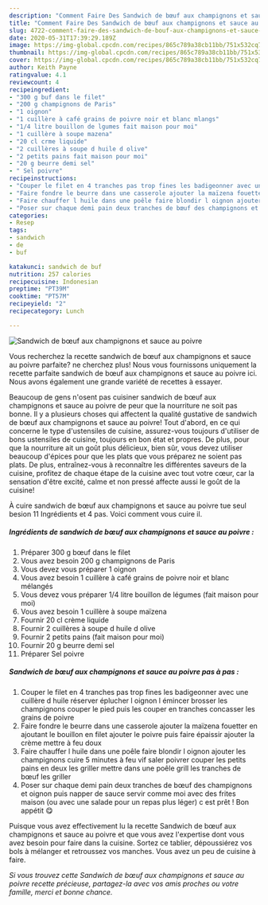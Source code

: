 ```yaml
---
description: "Comment Faire Des Sandwich de bœuf aux champignons et sauce au poivre"
title: "Comment Faire Des Sandwich de bœuf aux champignons et sauce au poivre"
slug: 4722-comment-faire-des-sandwich-de-bouf-aux-champignons-et-sauce-au-poivre
date: 2020-05-31T17:39:29.189Z
image: https://img-global.cpcdn.com/recipes/865c789a38cb11bb/751x532cq70/sandwich-de-boeuf-aux-champignons-et-sauce-au-poivre-photo-principale-de-la-recette.jpg
thumbnail: https://img-global.cpcdn.com/recipes/865c789a38cb11bb/751x532cq70/sandwich-de-boeuf-aux-champignons-et-sauce-au-poivre-photo-principale-de-la-recette.jpg
cover: https://img-global.cpcdn.com/recipes/865c789a38cb11bb/751x532cq70/sandwich-de-boeuf-aux-champignons-et-sauce-au-poivre-photo-principale-de-la-recette.jpg
author: Keith Payne
ratingvalue: 4.1
reviewcount: 4
recipeingredient:
- "300 g buf dans le filet"
- "200 g champignons de Paris"
- "1 oignon"
- "1 cuillère à café grains de poivre noir et blanc mlangs"
- "1/4 litre bouillon de lgumes fait maison pour moi"
- "1 cuillère à soupe mazena"
- "20 cl crme liquide"
- "2 cuillères à soupe d huile d olive"
- "2 petits pains fait maison pour moi"
- "20 g beurre demi sel"
- " Sel poivre"
recipeinstructions:
- "Couper le filet en 4 tranches pas trop fines les badigeonner avec une cuillère d huile réserver éplucher l oignon l émincer brosser les champignons couper le pied puis les couper en tranches concasser les grains de poivre"
- "Faire fondre le beurre dans une casserole ajouter la maïzena fouetter en ajoutant le bouillon en filet ajouter le poivre puis faire épaissir ajouter la crème mettre à feu doux"
- "Faire chauffer l huile dans une poêle faire blondir l oignon ajouter les champignons cuire 5 minutes à feu vif saler poivrer couper les petits pains en deux les griller mettre dans une poêle grill les tranches de bœuf les griller"
- "Poser sur chaque demi pain deux tranches de bœuf des champignons et oignon puis napper de sauce servir comme moi avec des frites maison (ou avec une salade pour un repas plus léger) c est prêt ! Bon appétit 😋"
categories:
- Resep
tags:
- sandwich
- de
- buf

katakunci: sandwich de buf 
nutrition: 257 calories
recipecuisine: Indonesian
preptime: "PT39M"
cooktime: "PT57M"
recipeyield: "2"
recipecategory: Lunch

---
```



![Sandwich de bœuf aux champignons et sauce au poivre](https://img-global.cpcdn.com/recipes/865c789a38cb11bb/751x532cq70/sandwich-de-boeuf-aux-champignons-et-sauce-au-poivre-photo-principale-de-la-recette.jpg)

Vous recherchez la recette sandwich de bœuf aux champignons et sauce au poivre parfaite? ne cherchez plus! Nous vous fournissons uniquement la recette parfaite sandwich de bœuf aux champignons et sauce au poivre ici. Nous avons également une grande variété de recettes à essayer.

Beaucoup de gens n'osent pas cuisiner sandwich de bœuf aux champignons et sauce au poivre de peur que la nourriture ne soit pas bonne. Il y a plusieurs choses qui affectent la qualité gustative de sandwich de bœuf aux champignons et sauce au poivre! Tout d'abord, en ce qui concerne le type d'ustensiles de cuisine, assurez-vous toujours d'utiliser de bons ustensiles de cuisine, toujours en bon état et propres. De plus, pour que la nourriture ait un goût plus délicieux, bien sûr, vous devez utiliser beaucoup d'épices pour que les plats que vous préparez ne soient pas plats. De plus, entraînez-vous à reconnaître les différentes saveurs de la cuisine, profitez de chaque étape de la cuisine avec tout votre cœur, car la sensation d'être excité, calme et non pressé affecte aussi le goût de la cuisine!

<!--inarticleads1-->

À cuire sandwich de bœuf aux champignons et sauce au poivre tue seul besion 11 Ingrédients et 4 pas. Voici comment vous cuire il.

##### Ingrédients de sandwich de bœuf aux champignons et sauce au poivre :

1. Préparer 300 g bœuf dans le filet
1. Vous avez besoin 200 g champignons de Paris
1. Vous devez vous préparer 1 oignon
1. Vous avez besoin 1 cuillère à café grains de poivre noir et blanc mélangés
1. Vous devez vous préparer 1/4 litre bouillon de légumes (fait maison pour moi)
1. Vous avez besoin 1 cuillère à soupe maïzena
1. Fournir 20 cl crème liquide
1. Fournir 2 cuillères à soupe d huile d olive
1. Fournir 2 petits pains (fait maison pour moi)
1. Fournir 20 g beurre demi sel
1. Préparer  Sel poivre




<!--inarticleads2-->

##### Sandwich de bœuf aux champignons et sauce au poivre pas à pas :

1. Couper le filet en 4 tranches pas trop fines les badigeonner avec une cuillère d huile réserver éplucher l oignon l émincer brosser les champignons couper le pied puis les couper en tranches concasser les grains de poivre
1. Faire fondre le beurre dans une casserole ajouter la maïzena fouetter en ajoutant le bouillon en filet ajouter le poivre puis faire épaissir ajouter la crème mettre à feu doux
1. Faire chauffer l huile dans une poêle faire blondir l oignon ajouter les champignons cuire 5 minutes à feu vif saler poivrer couper les petits pains en deux les griller mettre dans une poêle grill les tranches de bœuf les griller
1. Poser sur chaque demi pain deux tranches de bœuf des champignons et oignon puis napper de sauce servir comme moi avec des frites maison (ou avec une salade pour un repas plus léger) c est prêt ! Bon appétit 😋




<!--inarticleads1-->

<p>
Puisque vous avez effectivement lu la recette Sandwich de bœuf aux champignons et sauce au poivre et que vous avez l'expertise dont vous avez besoin pour faire dans la cuisine. Sortez ce tablier, dépoussiérez vos bols à mélanger et retroussez vos manches. Vous avez un peu de cuisine à faire.
</p>

<p>
<i>Si vous trouvez cette Sandwich de bœuf aux champignons et sauce au poivre recette précieuse, partagez-la avec vos amis proches ou votre famille, merci et bonne chance.</i>
</p>
